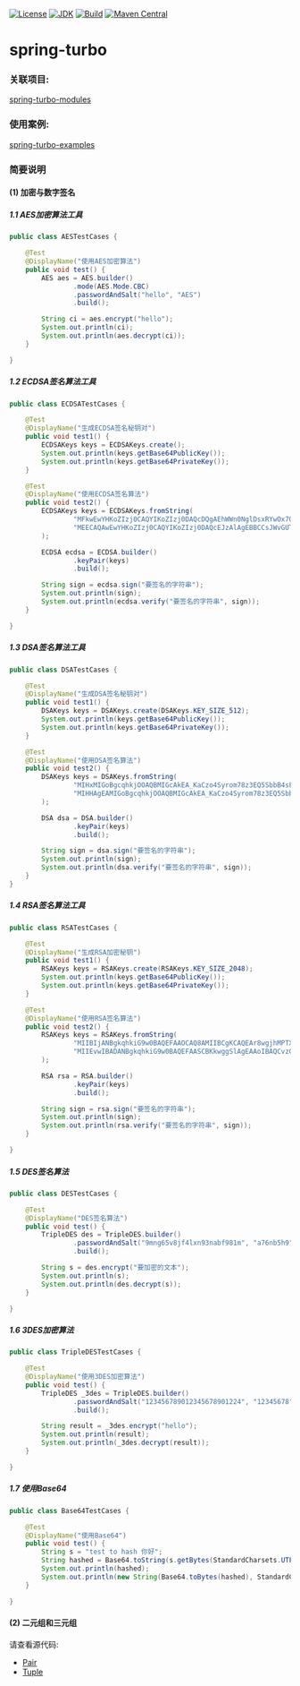 [![License](http://img.shields.io/badge/License-Apache_2-red.svg?style=flat)](http://www.apache.org/licenses/LICENSE-2.0)
[![JDK](http://img.shields.io/badge/JDK-v8.0-yellow.svg)](http://www.oracle.com/technetwork/java/javase/downloads/index.html)
[![Build](http://img.shields.io/badge/Build-Maven_2-green.svg)](https://maven.apache.org/)
[![Maven Central](https://img.shields.io/maven-central/v/com.github.yingzhuo/spring-turbo.svg?label=Maven%20Central)](https://search.maven.org/search?q=g:%22com.github.yingzhuo%22%20AND%20a:%22spring-turbo%22)

# spring-turbo

### 关联项目:

[spring-turbo-modules](https://github.com/yingzhuo/spring-turbo-modules)

### 使用案例:

[spring-turbo-examples](https://github.com/yingzhuo/spring-turbo-examples)

### 简要说明

#### (1) 加密与数字签名

##### 1.1 AES加密算法工具

```java
public class AESTestCases {

    @Test
    @DisplayName("使用AES加密算法")
    public void test() {
        AES aes = AES.builder()
                .mode(AES.Mode.CBC)
                .passwordAndSalt("hello", "AES")
                .build();

        String ci = aes.encrypt("hello");
        System.out.println(ci);
        System.out.println(aes.decrypt(ci));
    }

}
```

##### 1.2 ECDSA签名算法工具

```java
public class ECDSATestCases {

    @Test
    @DisplayName("生成ECDSA签名秘钥对")
    public void test1() {
        ECDSAKeys keys = ECDSAKeys.create();
        System.out.println(keys.getBase64PublicKey());
        System.out.println(keys.getBase64PrivateKey());
    }

    @Test
    @DisplayName("使用ECDSA签名算法")
    public void test2() {
        ECDSAKeys keys = ECDSAKeys.fromString(
                "MFkwEwYHKoZIzj0CAQYIKoZIzj0DAQcDQgAEhWWn0NglDsxRYwOx7OGTUoZEpJ9Zyz3Ex-rIUXG1J4CdxjyGXyz3VowDY2tRx62E1qk32Iw6ZwtcHFpqUjskOQ==",
                "MEECAQAwEwYHKoZIzj0CAQYIKoZIzj0DAQcEJzAlAgEBBCCsJWvGUTErvJOYxJZZooeOiEbhbqYeyXTRjqNeczb5Yg=="
        );

        ECDSA ecdsa = ECDSA.builder()
                .keyPair(keys)
                .build();

        String sign = ecdsa.sign("要签名的字符串");
        System.out.println(sign);
        System.out.println(ecdsa.verify("要签名的字符串", sign));
    }

}
```

##### 1.3 DSA签名算法工具

```java
public class DSATestCases {

    @Test
    @DisplayName("生成DSA签名秘钥对")
    public void test1() {
        DSAKeys keys = DSAKeys.create(DSAKeys.KEY_SIZE_512);
        System.out.println(keys.getBase64PublicKey());
        System.out.println(keys.getBase64PrivateKey());
    }

    @Test
    @DisplayName("使用DSA签名算法")
    public void test2() {
        DSAKeys keys = DSAKeys.fromString(
                "MIHxMIGoBgcqhkjOOAQBMIGcAkEA_KaCzo4Syrom78z3EQ5SbbB4sF7ey80etKII864WF64B81uRpH5t9jQTxeEu0ImbzRMqzVDZkVG9xD7nN1kuFwIVAJYu3cw2nLqOuyYO5rahJtk0bjjFAkBnhHGyepz0TukaScUUfbGpqvJE8FpDTWSGkx0tFCcbnjUDC3H9c9oXkGmzLik1Yw4cIGI1TQ2iCmxBblC-eUykA0QAAkEAkVYxw2HgLkF6U6p0tIWqG_m-dnSlCe1buNi1fF6myw-cb9Yh9zeFEYVDyap__O_Ha9nZ9gMSOJWVBIl0ZD0Tlw==",
                "MIHHAgEAMIGoBgcqhkjOOAQBMIGcAkEA_KaCzo4Syrom78z3EQ5SbbB4sF7ey80etKII864WF64B81uRpH5t9jQTxeEu0ImbzRMqzVDZkVG9xD7nN1kuFwIVAJYu3cw2nLqOuyYO5rahJtk0bjjFAkBnhHGyepz0TukaScUUfbGpqvJE8FpDTWSGkx0tFCcbnjUDC3H9c9oXkGmzLik1Yw4cIGI1TQ2iCmxBblC-eUykBBcCFQCIpwIhH8FcPo_0fXGVHn127xB-cw=="
        );

        DSA dsa = DSA.builder()
                .keyPair(keys)
                .build();

        String sign = dsa.sign("要签名的字符串");
        System.out.println(sign);
        System.out.println(dsa.verify("要签名的字符串", sign));
    }
}
```

##### 1.4 RSA签名算法工具

```java
public class RSATestCases {

    @Test
    @DisplayName("生成RSA加密秘钥")
    public void test1() {
        RSAKeys keys = RSAKeys.create(RSAKeys.KEY_SIZE_2048);
        System.out.println(keys.getBase64PublicKey());
        System.out.println(keys.getBase64PrivateKey());
    }

    @Test
    @DisplayName("使用RSA签名算法")
    public void test2() {
        RSAKeys keys = RSAKeys.fromString(
                "MIIBIjANBgkqhkiG9w0BAQEFAAOCAQ8AMIIBCgKCAQEAr8wgjhMPTXZNx07DrCl2KbF5QEdbwcBOC2wwGNi98FKYUw3HzsvoJVZhY041-rrcBM50mnSyv59NVqsJeX4D9dcVr9f3yDv6vWMNINWqy_g4oyx36KwQvQZHuuTbxBXIvF0etBAgmmRh8lqQ_glFKnYY5C0hH-oE1kQYDFexaEizLwRK4-lGqQxz2PfW9MieMS7Y1O903izmbi4-amVW-0jtY6rH3C4gfDmwlQlc-Y2sc6WGQ5xD5qzGRal4cwqEuwnUFqo-jBFrUIifqKztBMSkDfnwMA2bBKdnTrcO40HFLwxnT0Ab9hHMEWDWjQ8WACJ3gv-28_wiUp6IwoCboQIDAQAB",
                "MIIEvwIBADANBgkqhkiG9w0BAQEFAASCBKkwggSlAgEAAoIBAQCvzCCOEw9Ndk3HTsOsKXYpsXlAR1vBwE4LbDAY2L3wUphTDcfOy-glVmFjTjX6utwEznSadLK_n01Wqwl5fgP11xWv1_fIO_q9Yw0g1arL-DijLHforBC9Bke65NvEFci8XR60ECCaZGHyWpD-CUUqdhjkLSEf6gTWRBgMV7FoSLMvBErj6UapDHPY99b0yJ4xLtjU73TeLOZuLj5qZVb7SO1jqsfcLiB8ObCVCVz5jaxzpYZDnEPmrMZFqXhzCoS7CdQWqj6MEWtQiJ-orO0ExKQN-fAwDZsEp2dOtw7jQcUvDGdPQBv2EcwRYNaNDxYAIneC_7bz_CJSnojCgJuhAgMBAAECggEAUvITYjWoALqTFDkbpf2iHSX5udRxfMeJi2Yug2qwo9W0vWtBHVekXwmUxdA_M-A6s6Hd7oqlVDiLuxrUS5ijsbkcKG3UIYv7UKSNqzJldfvWbVcr9IJLG4T9DzewYaKNpiKhu__oAjDe7gTBaLtjARfbwr1wZah7Q8W5OwmdUUBAkLalXalX1PFOKNPv98xERDVMGMl52Hr6bBsMVtBKpSMgNsByUI2bfX_PFeZq51IeKBH6RNd1OmelQX1k5pMCtSPE2w3pPlzkQ63A8RyCmad0-8pth7DaSrIHwLDMKIfXKTWPgDe4_ZOyuXpDJSkR_3HytcOtG87HRV6zv2CAKQKBgQD-qjzVD60wMiLQsw3l8xUrh8qGEop3Opdg4GQO8jjc4d8wZddhgoz3CJ4cXQUFpQBN-UqaP_yuxVW3CD6b8LrGwxNRNt1Dz6jKueAc1NTuZHaK7NDuI4WzSLQKp9yKx-g0c6EGBsQv5SA5WZbjN1h73DLTS2TzTbzr1if3M4O5ZwKBgQCwuAxwenPXjyCVXvRh_8t9QTbA82R9ImSzrMYXi2iejDXJB7BSUs7xoElU4z7EVRcVo4AKrCJfOB3J-CJePVUc3CzN5Ah8VN8oycWhjTZ1jzeKikHiKFyB5BWEVbdB6hLqczi1EUDzKKHUC5RlwQGIeAzU4gfbNyUkVm4dZ611twKBgQDJZO--vysDVmLaEQAIvfgb-MNczATczWUxo8L9XulBJQ9QQvnVj1zTb-k6HQX_tMFM6Lzqx3eY704d9VMuF25eCZ-ZNn49RlgCGoT1yAqsjJ6Ct01zRnxRkElxs9Zhmj40XM0W6vrztYuKTyNYhUhgi39WQeWP1AZ3q2DnycF-OQKBgQCbHsNUjDhZM_qfAz2zNCyz4uWkE0HXEbShfvxXOHj6Cws_Ti9449VhhZg5GkxDXImp5d4EADsfqAuF-Ph6Do5CigYOKKdGM927WPnQqDrwkGlpg5j3YwRoxAQbKH53LneyMrfJQL7pcnYywoNdmkC1QOPKjinlRA-nSPLZfuNlGwKBgQCRWabMxB6ZmA5WTDxKMxqyqAzcXaPLHS6pEpCCEsI6sJs7mNMurhDndNqNhK602WYdxmrUDKYo0eRprJtYph6Jt1V4LOAkhj_5Bg5wq5ZSUpjv1Oc__XtFESLiwPBAeClBl-VC9hxzt1WL5JhcRVoZzXyBkpoWdUUrs316ga5eQg=="
        );

        RSA rsa = RSA.builder()
                .keyPair(keys)
                .build();

        String sign = rsa.sign("要签名的字符串");
        System.out.println(sign);
        System.out.println(rsa.verify("要签名的字符串", sign));
    }

}
```

##### 1.5 DES签名算法

```java
public class DESTestCases {

    @Test
    @DisplayName("DES签名算法")
    public void test() {
        TripleDES des = TripleDES.builder()
                .passwordAndSalt("9mng65v8jf4lxn93nabf981m", "a76nb5h9")
                .build();

        String s = des.encrypt("要加密的文本");
        System.out.println(s);
        System.out.println(des.decrypt(s));
    }

}
```

##### 1.6 3DES加密算法

```java
public class TripleDESTestCases {

    @Test
    @DisplayName("使用3DES加密算法")
    public void test() {
        TripleDES _3des = TripleDES.builder()
                .passwordAndSalt("123456789012345678901224", "12345678")
                .build();

        String result = _3des.encrypt("hello");
        System.out.println(result);
        System.out.println(_3des.decrypt(result));
    }

}
```

##### 1.7 使用Base64

```java
public class Base64TestCases {

    @Test
    @DisplayName("使用Base64")
    public void test() {
        String s = "test to hash 你好";
        String hashed = Base64.toString(s.getBytes(StandardCharsets.UTF_8));
        System.out.println(hashed);
        System.out.println(new String(Base64.toBytes(hashed), StandardCharsets.UTF_8));
    }

}
```

#### (2) 二元组和三元组

请查看源代码:

* [Pair](src/main/java/spring/turbo/bean/Pair.java)
* [Tuple](src/main/java/spring/turbo/bean/Tuple.java)
